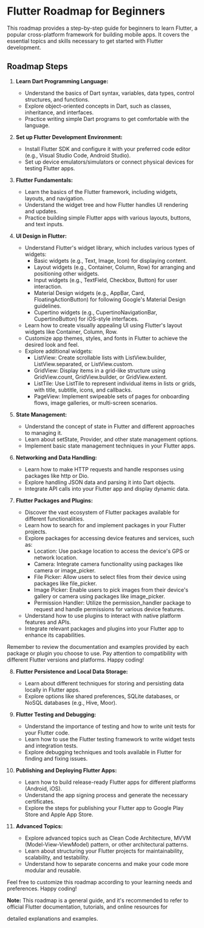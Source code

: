 # Flutter Roadmap for Beginners

This roadmap provides a step-by-step guide for beginners to learn Flutter, a popular cross-platform framework for building mobile apps. It covers the essential topics and skills necessary to get started with Flutter development.

## Roadmap Steps

1. **Learn Dart Programming Language:**
   - Understand the basics of Dart syntax, variables, data types, control structures, and functions.
   - Explore object-oriented concepts in Dart, such as classes, inheritance, and interfaces.
   - Practice writing simple Dart programs to get comfortable with the language.

2. **Set up Flutter Development Environment:**
   - Install Flutter SDK and configure it with your preferred code editor (e.g., Visual Studio Code, Android Studio).
   - Set up device emulators/simulators or connect physical devices for testing Flutter apps.

3. **Flutter Fundamentals:**
   - Learn the basics of the Flutter framework, including widgets, layouts, and navigation.
   - Understand the widget tree and how Flutter handles UI rendering and updates.
   - Practice building simple Flutter apps with various layouts, buttons, and text inputs.

4. **UI Design in Flutter:**
   - Understand Flutter's widget library, which includes various types of widgets:
     - Basic widgets (e.g., Text, Image, Icon) for displaying content.
     - Layout widgets (e.g., Container, Column, Row) for arranging and positioning other widgets.
     - Input widgets (e.g., TextField, Checkbox, Button) for user interaction.
     - Material Design widgets (e.g., AppBar, Card, FloatingActionButton) for following Google's Material Design guidelines.
     - Cupertino widgets (e.g., CupertinoNavigationBar, CupertinoButton) for iOS-style interfaces.
   - Learn how to create visually appealing UI using Flutter's layout widgets like Container, Column, Row.
   - Customize app themes, styles, and fonts in Flutter to achieve the desired look and feel.
   - Explore additional widgets:
     - ListView: Create scrollable lists with ListView.builder, ListView.separated, or ListView.custom.
     - GridView: Display items in a grid-like structure using GridView.count, GridView.builder, or GridView.extent.
     - ListTile: Use ListTile to represent individual items in lists or grids, with title, subtitle, icons, and callbacks.
     - PageView: Implement swipeable sets of pages for onboarding flows, image galleries, or multi-screen scenarios.

5. **State Management:**
   - Understand the concept of state in Flutter and different approaches to managing it.
   - Learn about setState, Provider, and other state management options.
   - Implement basic state management techniques in your Flutter apps.

6. **Networking and Data Handling:**
   - Learn how to make HTTP requests and handle responses using packages like http or Dio.
   - Explore handling JSON data and parsing it into Dart objects.
   - Integrate API calls into your Flutter app and display dynamic data.

7. **Flutter Packages and Plugins:**
   - Discover the vast ecosystem of Flutter packages available for different functionalities.
   - Learn how to search for and implement packages in your Flutter projects.
   - Explore packages for accessing device features and services, such as:
     - Location: Use package location to access the device's GPS or network location.
     - Camera: Integrate camera functionality using packages like camera or image_picker.
     - File Picker: Allow users to select files from their device using packages like file_picker.
     - Image Picker: Enable users to pick images from their device's gallery or camera using packages like image_picker.
     - Permission Handler: Utilize the permission_handler package to request and handle permissions for various device features.
   - Understand how to use plugins to interact with native platform features and APIs.
   - Integrate relevant packages and plugins into your Flutter app to enhance its capabilities.

Remember to review the documentation and examples provided by each package or plugin you choose to use. Pay attention to compatibility with different Flutter versions and platforms. Happy coding!

8. **Flutter Persistence and Local Data Storage:**
   - Learn about different techniques for storing and persisting data locally in Flutter apps.
   - Explore options like shared preferences, SQLite databases, or NoSQL databases (e.g., Hive, Moor).

9. **Flutter Testing and Debugging:**
   - Understand the importance of testing and how to write unit tests for your Flutter code.
   - Learn how to use the Flutter testing framework to write widget tests and integration tests.
   - Explore debugging techniques and tools available in Flutter for finding and fixing issues.

10. **Publishing and Deploying Flutter Apps:**
    - Learn how to build release-ready Flutter apps for different platforms (Android, iOS).
    - Understand the app signing process and generate the necessary certificates.
    - Explore the steps for publishing your Flutter app to Google Play Store and Apple App Store.

11. **Advanced Topics:**
    - Explore advanced topics such as Clean Code Architecture, MVVM (Model-View-ViewModel) pattern, or other architectural patterns.
    - Learn about structuring your Flutter projects for maintainability, scalability, and testability.
    - Understand how to separate concerns and make your code more modular and reusable.

Feel free to customize this roadmap according to your learning needs and preferences. Happy coding!

**Note:** This roadmap is a general guide, and it's recommended to refer to official Flutter documentation, tutorials, and online resources for

 detailed explanations and examples.

